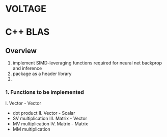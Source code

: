 # VOLTAGE
# C++ BLAS

## Overview
1. implement SIMD-leveraging functions required for neural net backprop and inference
2. package as a header library
3. 

###  1. Functions to be implemented
I. Vector - Vector
- dot product
II. Vector - Scalar
- SV multiplication
III. Matrix - Vector
- MV multiplication
IV. Matrix - Matrix
- MM multiplication